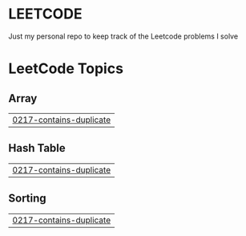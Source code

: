 # LEETCODE

Just my personal repo to keep track of the Leetcode problems I solve

<!---LeetCode Topics Start-->
# LeetCode Topics
## Array
|  |
| ------- |
| [0217-contains-duplicate](https://github.com/buj8/LEETCODE/tree/master/0217-contains-duplicate) |
## Hash Table
|  |
| ------- |
| [0217-contains-duplicate](https://github.com/buj8/LEETCODE/tree/master/0217-contains-duplicate) |
## Sorting
|  |
| ------- |
| [0217-contains-duplicate](https://github.com/buj8/LEETCODE/tree/master/0217-contains-duplicate) |
<!---LeetCode Topics End-->